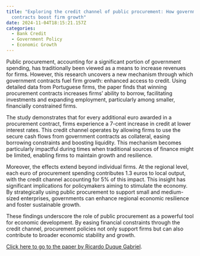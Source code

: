 ```yaml
---
title: "Exploring the credit channel of public procurement: How government
  contracts boost firm growth"
date: 2024-11-04T18:15:21.157Z
categories:
  - Bank Credit
  - Government Policy
  - Economic Growth
---
```

Public procurement, accounting for a significant portion of government spending, has traditionally been viewed as a means to increase revenues for firms. However, this research uncovers a new mechanism through which government contracts fuel firm growth: enhanced access to credit. Using detailed data from Portuguese firms, the paper finds that winning procurement contracts increases firms’ ability to borrow, facilitating investments and expanding employment, particularly among smaller, financially constrained firms.

The study demonstrates that for every additional euro awarded in a procurement contract, firms experience a 7-cent increase in credit at lower interest rates. This credit channel operates by allowing firms to use the secure cash flows from government contracts as collateral, easing borrowing constraints and boosting liquidity. This mechanism becomes particularly impactful during times when traditional sources of finance might be limited, enabling firms to maintain growth and resilience.

Moreover, the effects extend beyond individual firms. At the regional level, each euro of procurement spending contributes 1.3 euros to local output, with the credit channel accounting for 5% of this impact. This insight has significant implications for policymakers aiming to stimulate the economy. By strategically using public procurement to support small and medium-sized enterprises, governments can enhance regional economic resilience and foster sustainable growth.

These findings underscore the role of public procurement as a powerful tool for economic development. By easing financial constraints through the credit channel, procurement policies not only support firms but can also contribute to broader economic stability and growth.

[Click here to go to the paper by Ricardo Duque Gabriel](https://www.sciencedirect.com/science/article/pii/S0304393224000540).